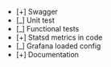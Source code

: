 - [+] Swagger
- [_] Unit test
- [_] Functional tests
- [+] Statsd metrics in code
- [_] Grafana loaded config
- [+] Documentation
